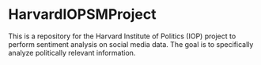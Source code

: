 # HarvardIOPSMProject

This is a repository for the Harvard Institute of Politics (IOP) project to perform sentiment analysis on social media data. The goal is to specifically analyze politically relevant information.
